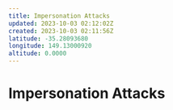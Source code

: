 ```yaml
---
title: Impersonation Attacks
updated: 2023-10-03 02:12:02Z
created: 2023-10-03 02:11:56Z
latitude: -35.28093680
longitude: 149.13000920
altitude: 0.0000
---
```


# Impersonation Attacks